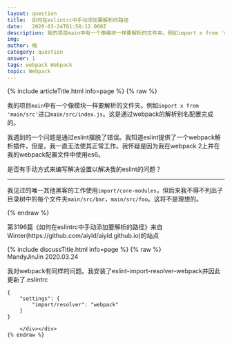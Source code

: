 ```yaml
---
layout: question
title:  如何在eslintrc中手动添加要解析的路径
date:   2020-03-24T01:58:12.000Z
description: 我的项目main中有一个像模块一样要解析的文件夹。例如import x from 'main/src'进口main/src/index.js。这是通过we...
img: 
author: 梅
category: question
answer: 1
tags: webpack Webpack
topic: Webpack
---
```

<div class="article-root">
  <div class="article">
    {% include articleTitle.html info=page %}
    {% raw %}
    <div class="article-content"><p><font style="vertical-align: inherit;"><font style="vertical-align: inherit;">我的项目</font></font><code>main</code><font style="vertical-align: inherit;"><font style="vertical-align: inherit;">中</font><font style="vertical-align: inherit;">有一个</font><font style="vertical-align: inherit;">像模块一样要解析</font><font style="vertical-align: inherit;">的文件夹</font><font style="vertical-align: inherit;">。</font><font style="vertical-align: inherit;">例如</font></font><code>import x from 'main/src'</code><font style="vertical-align: inherit;"><font style="vertical-align: inherit;">进口</font></font><code>main/src/index.js</code><font style="vertical-align: inherit;"><font style="vertical-align: inherit;">。</font><font style="vertical-align: inherit;">这是通过webpack的解析别名配置完成的。</font></font></p>

<p><font style="vertical-align: inherit;"><font style="vertical-align: inherit;">我遇到的一个问题是通过eslint摆脱了错误。</font><font style="vertical-align: inherit;">我知道eslint提供了一个webpack解析插件，但是，我一直无法使其正常工作。</font><font style="vertical-align: inherit;">我怀疑是因为我在webpack 2上并在我的webpack配置文件中使用es6。</font></font></p>

<p><font style="vertical-align: inherit;"><font style="vertical-align: inherit;">是否有手动方式来编写解决设置以解决我的eslint的问题？</font></font></p>

<hr>

<p><font style="vertical-align: inherit;"><font style="vertical-align: inherit;">我见过的唯一其他黑客的工作使用</font></font><code>import/core-modules</code><font style="vertical-align: inherit;"><font style="vertical-align: inherit;">，但后来我不得不列出子目录树中的每个文件夹</font></font><code>main/src/bar</code><font style="vertical-align: inherit;"><font style="vertical-align: inherit;">，</font></font><code>main/src/foo</code><font style="vertical-align: inherit;"><font style="vertical-align: inherit;">。</font><font style="vertical-align: inherit;">这将不是理想的。</font></font></p></div>
    {% endraw %}
  </div>
  <p class="winter_mark">第3196篇《如何在eslintrc中手动添加要解析的路径》来自Winter(https://github.com/aiyld/aiyld.github.io)的站点</p>
  <div class="discuss-wrapper">
    {% include discussTitle.html info=page %}
    {% raw %}
    <div class="discuss-item">
        <div class="discuss-parent">
          <div class="discuss-meta">
            <span class="discuss-user">MandyJinJin</span>
            <span class="discuss-time">2020.03.24</span>
          </div>
          <div class="discuss-comment"><p><font style="vertical-align: inherit;"><font style="vertical-align: inherit;">我对webpack有同样的问题。</font><font style="vertical-align: inherit;">我安装了eslint-import-resolver-webpack并因此更新了.eslintrc</font></font></p>

<pre><code>{<font></font>
    "settings": {<font></font>
        "import/resolver": "webpack"<font></font>
    }<font></font>
}<font></font>
</code></pre></div>
        </div></div>
    {% endraw %}
  </div>
<div>
